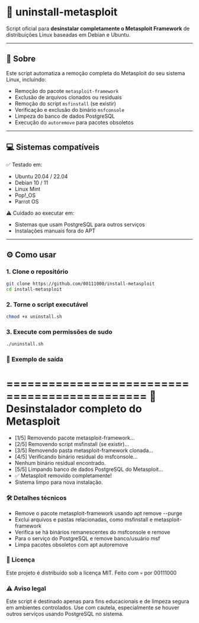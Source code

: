 # 🧹 uninstall-metasploit

Script oficial para **desinstalar completamente o Metasploit Framework** de distribuições Linux baseadas em Debian e Ubuntu.

---

## 📜 Sobre

Este script automatiza a remoção completa do Metasploit do seu sistema Linux, incluindo:

- Remoção do pacote `metasploit-framework`
- Exclusão de arquivos clonados ou residuais
- Remoção do script `msfinstall` (se existir)
- Verificação e exclusão do binário `msfconsole`
- Limpeza do banco de dados PostgreSQL
- Execução do `autoremove` para pacotes obsoletos

---

## 💻 Sistemas compatíveis

✅ Testado em:

- Ubuntu 20.04 / 22.04  
- Debian 10 / 11  
- Linux Mint  
- Pop!_OS  
- Parrot OS  

⚠️ Cuidado ao executar em:

- Sistemas que usam PostgreSQL para outros serviços  
- Instalações manuais fora do APT  

---

## ⚙️ Como usar

### 1. Clone o repositório

```bash
git clone https://github.com/00111000/install-metasploit
cd install-metasploit
```
### 2. Torne o script executável

```bash
chmod +x uninstall.sh
```

### 3. Execute com permissões de sudo
```bash
./uninstall.sh
```

### 🧼 Exemplo de saída

==============================================
  🚫 Desinstalador completo do Metasploit
==============================================
- [1/5] Removendo pacote metasploit-framework...
- [2/5] Removendo script msfinstall (se existir)...
- [3/5] Removendo pasta metasploit-framework clonada...
- [4/5] Verificando binário residual do msfconsole...
- Nenhum binário residual encontrado.
- [5/5] Limpando banco de dados PostgreSQL do Metasploit...
- ✅ Metasploit removido completamente!
- Sistema limpo para nova instalação.

### 🛠️ Detalhes técnicos

- Remove o pacote metasploit-framework usando apt remove --purge
- Exclui arquivos e pastas relacionadas, como msfinstall e metasploit-framework
- Verifica se há binários remanescentes do msfconsole e remove
- Para o serviço do PostgreSQL e remove banco/usuário msf
- Limpa pacotes obsoletos com apt autoremove

### 📄 Licença
Este projeto é distribuído sob a licença MIT.
Feito com 💀 por 00111000

### ⚠️ Aviso legal
Este script é destinado apenas para fins educacionais e de limpeza segura em ambientes controlados.
Use com cautela, especialmente se houver outros serviços usando PostgreSQL no sistema.
